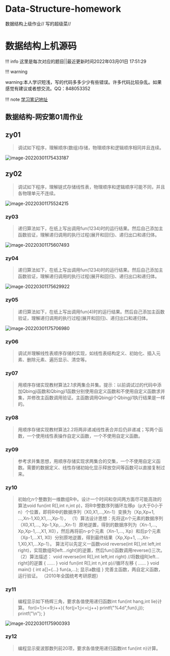 # Data-Structure-homework
数据结构上级作业// 写的超级菜//
# 数据结构上机源码

!!! info    这里是每次对应的题目||最近更新时间2022年03月01日 17:51:29


!!! warning

​	warning:本人学识短浅，写的代码多多少少有些错误。许多代码比较杂乱。如果感觉有建议或者想交流。QQ：848053352



!!! note    [学习笔记地址](https://xiaohuang.vip/)





## 数据结构-网安第01周作业

## zy01

> 调试如下程序，理解顺序(数组)存储，物理顺序和逻辑顺序相同并且连续。

![image-20220301175433187](https://gitee.com/youchenjun/webblog/raw/master/image-20220301175433187.png)



## zy02

> 调试如下程序，理解链式存储线性表，物理顺序和逻辑顺序可能不同，并且各物理单元不连续。



![image-20220301175524215](https://gitee.com/youchenjun/webblog/raw/master/image-20220301175524215.png)



### zy03



> 递归算法如下，在纸上写出调用fun(1234)时的运行结果。然后自己添加主函数验证，理解递归调用的执行过程(展开和回归)、递归出口和递归体。

![image-20220301175607493](https://gitee.com/youchenjun/webblog/raw/master/image-20220301175607493.png)



### zy04

>  递归算法如下，在纸上写出调用fun(1234)时的运行结果。然后自己添加主函数验证，理解递归调用的执行过程(展开和回归)、递归出口和递归体。

![image-20220301175629922](https://gitee.com/youchenjun/webblog/raw/master/image-20220301175629922.png)



### zy05



>  递归算法如下，在纸上写出调用fun(4)时的运行结果。然后自己添加主函数验证，理解递归调用的执行过程(展开和回归)、递归出口和递归体。



![image-20220301175706980](https://gitee.com/youchenjun/webblog/raw/master/image-20220301175706980.png)



### zy06



>  调试并理解线性表顺序存储的实现，如线性表结构定义、初始化、插入元素、删除元素、遍历显示、清空等。



### zy07

>  用顺序存储实现教材算法2.1求两集合并集。提示：以前调试过的代码中添加Qbingji函数和Qbingji1函数分别使用自定义函数和不使用自定义函数求并集，并修改主函数调用验证。主函数调用Qbingji个Qbingji1执行结果是一样的。



### zy08

> 用顺序存储实现教材算法2.2将两非递减线性表合并后仍非递减；写两个函数，一个使用线性表操作自定义函数，一个不使用自定义函数。



### zy09

> 参考求并集思想，用顺序存储实现求两集合的交集，一个不使用自定义函数。需要的数据定义、线性存储初始化显示释放空间等函数可以直接复制过来。



### zy10

>初始化n个整数到一维数组R中。设计一个时间和空间两方面尽可能高效的算法void fun(int R[],int n,int p)，将R中整数序列循环左移p（p大于0小于n）个位置，即将R中的数据序列（X0,X1,…,Xn-1）变换为（Xp,Xp+1, …,Xn-1,X0,X1,…,Xp-1），
>（1）算法设计思想：先将这n个元素的数据序列（X0,X1,…, Xp-1,Xp,…,Xn-1）原地逆置，得到的数据序列为（Xn-1,…, Xp,Xp-1,…,X1, X0），然后再将前n-p个元素（Xn-1,…, Xp）和后p个元素（Xp-1,…X1, X0）分别原地逆置，得到最终结果（Xp,Xp+1, …,Xn-1,X0,X1,…Xp-1）。
>算法可以先定义一函数void reverse(int R[],int left,int right)，实现数组R[left…right]的逆置，然后fun()函数调用reverse()三次。
>（2）算法描述：
>void reverse(int R[],int left,int right)
>//将数组R[left…right]的逆置
>{
>......
>}
>void fun(int R[],int n,int p)//循环左移
>{
>......
>}
>void main()
>{
>int a[]={...}
>fun(a,...);
>显示a数组
>}
>完善主函数，两自定义函数，运行验证。
>（2010年全国统考考研原题）



### zy11

> 编程显示如下杨辉三角，要求各值使用递归函数int fun(int hang,int lie)计算。 for(i=1;i<=9;i++){     for(j=1;j<=i;j++)         printf("%4d",fun(i,j));     printf("\n"); }



![image-20220301175900393](https://gitee.com/youchenjun/webblog/raw/master/image-20220301175900393.png)

### zy12

> 编程显示斐波那数列前20项，要求各值使用递归函数int fun(int n)计算。

